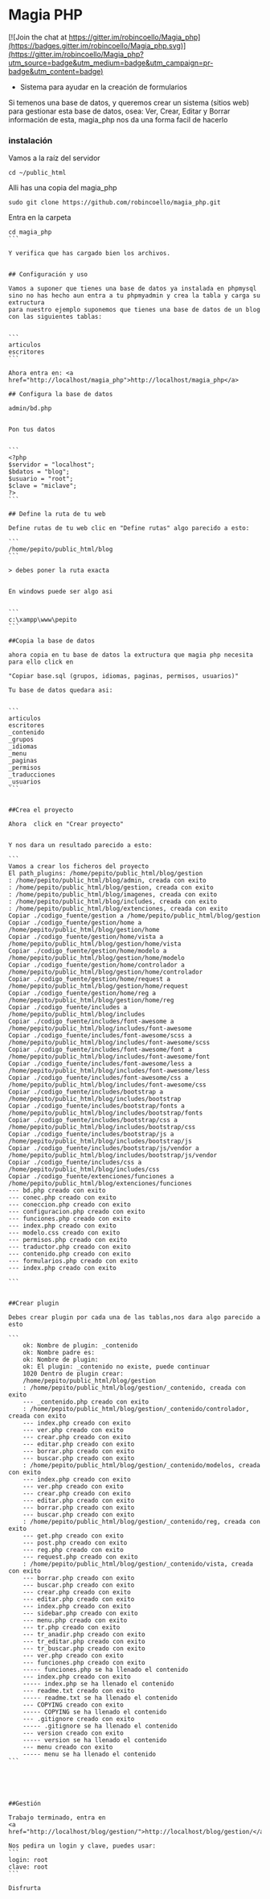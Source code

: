 # Magia PHP

[![Join the chat at https://gitter.im/robincoello/Magia_php](https://badges.gitter.im/robincoello/Magia_php.svg)](https://gitter.im/robincoello/Magia_php?utm_source=badge&utm_medium=badge&utm_campaign=pr-badge&utm_content=badge)

* Sistema para ayudar en la creación de formularios 

Si temenos una base de datos, y queremos crear un sistema (sitios web) para gestionar 
esta base de datos, osea: Ver, Crear, Editar y Borrar información de esta, magia_php
nos da una forma facil de hacerlo


### instalación
Vamos a la raíz del servidor

`
cd ~/public_html
`

Alli has una copia del magia_php


```
sudo git clone https://github.com/robincoello/magia_php.git
```

Entra en la carpeta

````
cd magia_php
```

Y verifica que has cargado bien los archivos.


## Configuración y uso

Vamos a suponer que tienes una base de datos ya instalada en phpmysql sino no has hecho aun entra a tu phpmyadmin y crea la tabla y carga su extructura
para nuestro ejemplo suponemos que tienes una base de datos de un blog con las siguientes tablas:

 
```
articulos
escritores
```

Ahora entra en: <a href="http://localhost/magia_php">http://localhost/magia_php</a>

## Configura la base de datos

admin/bd.php


Pon tus datos 


```
<?php  
$servidor = "localhost"; 
$bdatos = "blog"; 
$usuario = "root"; 
$clave = "miclave";
?>
```

## Define la ruta de tu web

Define rutas de tu web clic en "Define rutas" algo parecido a esto: 

```
/home/pepito/public_html/blog
```

> debes poner la ruta exacta


En windows puede ser algo asi 


```
c:\xampp\www\pepito
```

##Copia la base de datos 

ahora copia en tu base de datos la extructura que magia php necesita para ello click en 

"Copiar base.sql (grupos, idiomas, paginas, permisos, usuarios)"

Tu base de datos quedara asi:


```
articulos
escritores
_contenido
_grupos
_idiomas
_menu
_paginas
_permisos
_traducciones
_usuarios
```


##Crea el proyecto

Ahora  click en "Crear proyecto"


Y nos dara un resultado parecido a esto:

```
Vamos a crear los ficheros del proyecto
El path_plugins: /home/pepito/public_html/blog/gestion
: /home/pepito/public_html/blog/admin, creada con exito
: /home/pepito/public_html/blog/gestion, creada con exito
: /home/pepito/public_html/blog/imagenes, creada con exito
: /home/pepito/public_html/blog/includes, creada con exito
: /home/pepito/public_html/blog/extenciones, creada con exito
Copiar ./codigo_fuente/gestion a /home/pepito/public_html/blog/gestion
Copiar ./codigo_fuente/gestion/home a /home/pepito/public_html/blog/gestion/home
Copiar ./codigo_fuente/gestion/home/vista a /home/pepito/public_html/blog/gestion/home/vista
Copiar ./codigo_fuente/gestion/home/modelo a /home/pepito/public_html/blog/gestion/home/modelo
Copiar ./codigo_fuente/gestion/home/controlador a /home/pepito/public_html/blog/gestion/home/controlador
Copiar ./codigo_fuente/gestion/home/request a /home/pepito/public_html/blog/gestion/home/request
Copiar ./codigo_fuente/gestion/home/reg a /home/pepito/public_html/blog/gestion/home/reg
Copiar ./codigo_fuente/includes a /home/pepito/public_html/blog/includes
Copiar ./codigo_fuente/includes/font-awesome a /home/pepito/public_html/blog/includes/font-awesome
Copiar ./codigo_fuente/includes/font-awesome/scss a /home/pepito/public_html/blog/includes/font-awesome/scss
Copiar ./codigo_fuente/includes/font-awesome/font a /home/pepito/public_html/blog/includes/font-awesome/font
Copiar ./codigo_fuente/includes/font-awesome/less a /home/pepito/public_html/blog/includes/font-awesome/less
Copiar ./codigo_fuente/includes/font-awesome/css a /home/pepito/public_html/blog/includes/font-awesome/css
Copiar ./codigo_fuente/includes/bootstrap a /home/pepito/public_html/blog/includes/bootstrap
Copiar ./codigo_fuente/includes/bootstrap/fonts a /home/pepito/public_html/blog/includes/bootstrap/fonts
Copiar ./codigo_fuente/includes/bootstrap/css a /home/pepito/public_html/blog/includes/bootstrap/css
Copiar ./codigo_fuente/includes/bootstrap/js a /home/pepito/public_html/blog/includes/bootstrap/js
Copiar ./codigo_fuente/includes/bootstrap/js/vendor a /home/pepito/public_html/blog/includes/bootstrap/js/vendor
Copiar ./codigo_fuente/includes/css a /home/pepito/public_html/blog/includes/css
Copiar ./codigo_fuente/extenciones/funciones a /home/pepito/public_html/blog/extenciones/funciones
--- bd.php creado con exito
--- conec.php creado con exito
--- coneccion.php creado con exito
--- configuracion.php creado con exito
--- funciones.php creado con exito
--- index.php creado con exito
--- modelo.css creado con exito
--- permisos.php creado con exito
--- traductor.php creado con exito
--- contenido.php creado con exito
--- formularios.php creado con exito
--- index.php creado con exito

```


##Crear plugin

Debes crear plugin por cada una de las tablas,nos dara algo parecido a esto 

```
    ok: Nombre de plugin: _contenido
    ok: Nombre padre es:
    ok: Nombre de plugin:
    ok: El plugin: _contenido no existe, puede continuar
    1020 Dentro de plugin crear:
    /home/pepito/public_html/blog/gestion
    : /home/pepito/public_html/blog/gestion/_contenido, creada con exito
    --- _contenido.php creado con exito
    : /home/pepito/public_html/blog/gestion/_contenido/controlador, creada con exito
    --- index.php creado con exito
    --- ver.php creado con exito
    --- crear.php creado con exito
    --- editar.php creado con exito
    --- borrar.php creado con exito
    --- buscar.php creado con exito
    : /home/pepito/public_html/blog/gestion/_contenido/modelos, creada con exito
    --- index.php creado con exito
    --- ver.php creado con exito
    --- crear.php creado con exito
    --- editar.php creado con exito
    --- borrar.php creado con exito
    --- buscar.php creado con exito
    : /home/pepito/public_html/blog/gestion/_contenido/reg, creada con exito
    --- get.php creado con exito
    --- post.php creado con exito
    --- reg.php creado con exito
    --- request.php creado con exito
    : /home/pepito/public_html/blog/gestion/_contenido/vista, creada con exito
    --- borrar.php creado con exito
    --- buscar.php creado con exito
    --- crear.php creado con exito
    --- editar.php creado con exito
    --- index.php creado con exito
    --- sidebar.php creado con exito
    --- menu.php creado con exito
    --- tr.php creado con exito
    --- tr_anadir.php creado con exito
    --- tr_editar.php creado con exito
    --- tr_buscar.php creado con exito
    --- ver.php creado con exito
    --- funciones.php creado con exito
    ----- funciones.php se ha llenado el contenido
    --- index.php creado con exito
    ----- index.php se ha llenado el contenido
    --- readme.txt creado con exito
    ----- readme.txt se ha llenado el contenido
    --- COPYING creado con exito
    ----- COPYING se ha llenado el contenido
    --- .gitignore creado con exito
    ----- .gitignore se ha llenado el contenido
    --- version creado con exito
    ----- version se ha llenado el contenido
    --- menu creado con exito
    ----- menu se ha llenado el contenido 
```





##Gestión

Trabajo terminado, entra en 
<a href="http://localhost/blog/gestion/">http://localhost/blog/gestion/</a>

Nos pedira un login y clave, puedes usar: 
```
login: root
clave: root
```

Disfrurta 